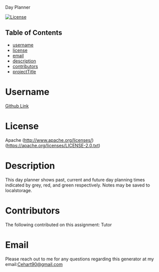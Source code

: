 Day Planner


  [![License](https://img.shields.io/badge/License-Apache%202.0-blue.svg)](https://opensource.org/licenses/Apache-2.0)


  ## Table of Contents
  * [username](#username)
  * [license](#license)
  * [email](#email)
  * [description](#description)
  * [contributors](#contributors)
  * [projectTitle](#projectTitle)
# Username
[Github Link](https://github.com/HartGitHub)

# License
Apache
(http://www.apache.org/licenses/)
(https://apache.org/licenses/LICENSE-2.0.txt)

# Description
This day planner shows past, current and future day planning times indicated by grey, red, and green respectively. Notes may be saved to localstorage.

# Contributors
 The following contributed on this assignment: Tutor

# Email
 Please reach out to me for any questions regarding this generator at my email:Cehart90@gmail.com
